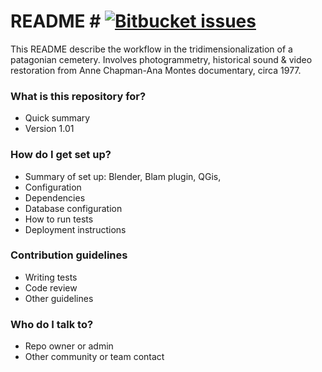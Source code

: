 # README # [![Bitbucket issues](https://img.shields.io/badge/issues-closed-green.svg)]()

This README describe the workflow in the tridimensionalization of a patagonian cemetery. Involves photogrammetry, historical sound & video restoration from Anne Chapman-Ana Montes documentary, circa 1977.

### What is this repository for? ###

* Quick summary
* Version 1.01

### How do I get set up? ###

* Summary of set up: Blender, Blam plugin, QGis, 
* Configuration
* Dependencies
* Database configuration
* How to run tests
* Deployment instructions 

### Contribution guidelines ###

* Writing tests
* Code review
* Other guidelines

### Who do I talk to? ###

* Repo owner or admin
* Other community or team contact